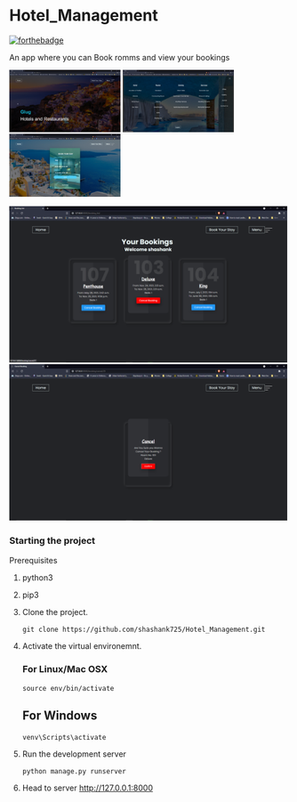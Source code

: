 # Hotel_Management

[![forthebadge](https://forthebadge.com/images/badges/made-with-python.svg)](https://forthebadge.com)

An app where you can Book romms and view your bookings

<img src="https://github.com/shashank725/Hotel_Management/blob/main/system/static/system/Screenshot1.png" alt="main" style="width:200px;"/>

<img src="https://github.com/shashank725/Hotel_Management/blob/main/system/static/system/Screenshot2.png" alt="menu" style="width:200px;"/>

<img src="https://github.com/shashank725/Hotel_Management/blob/main/system/static/system/Screenshot3.png" alt="book" style="width:200px;"/>

<p float="left">
  <img src="https://github.com/shashank725/Hotel_Management/blob/main/system/static/system/Screenshot4.png" width="500" />
  <img src="https://github.com/shashank725/Hotel_Management/blob/main/system/static/system/Screenshot5.png" width="500" />
</p>

<h3>Starting the project</h3>

Prerequisites
1. python3
2. pip3

1. Clone the project.

    ```shell
    git clone https://github.com/shashank725/Hotel_Management.git

    ```

2. Activate the virtual environemnt.

    ### For Linux/Mac OSX

    ```shell
    source env/bin/activate

    ```

    ## For Windows

    ```shell
    venv\Scripts\activate

    ```

3. Run the development server
    ```
    python manage.py runserver

    ```
4. Head to server http://127.0.0.1:8000



